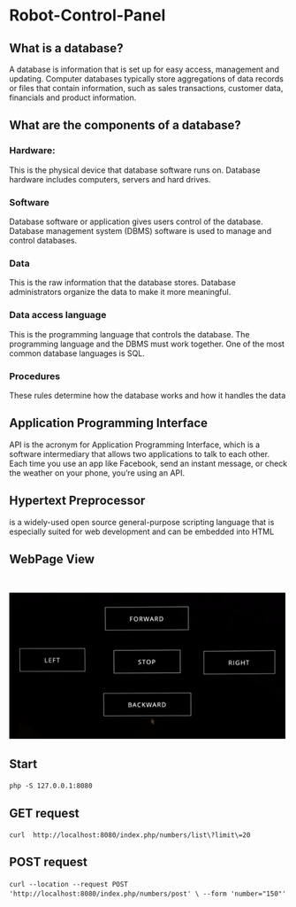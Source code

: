 # Robot-Control-Panel

## What is a database?<br />
A database is information that is set up for easy access, management and updating. Computer databases typically store aggregations of data records or files that contain information, such as sales transactions, customer data, financials and product information.

## What are the components of a database?<br />
### Hardware: 
This is the physical device that database software runs on. Database hardware includes computers, servers and hard drives.
### Software
Database software or application gives users control of the database. Database management system (DBMS) software is used to manage and control databases.
### Data
This is the raw information that the database stores. Database administrators organize the data to make it more meaningful.
### Data access language 
This is the programming language that controls the database. The programming language and the DBMS must work together. One of the most common database languages is SQL.
### Procedures
These rules determine how the database works and how it handles the data

## Application Programming Interface<br />
API is the acronym for Application Programming Interface, which is a software intermediary that allows two applications to talk to each other. Each time you use an app like Facebook, send an instant message, or check the weather on your phone, you’re using an API.

## Hypertext Preprocessor
is a widely-used open source general-purpose scripting language that is especially suited for web development and can be embedded into HTML

## WebPage View<br />
<br />

<img src="images/webpage.gif" width="500"><br />

## Start <br />
`php -S 127.0.0.1:8080`
## GET request<br />
`curl  http://localhost:8080/index.php/numbers/list\?limit\=20`
## POST request <br />
`curl --location --request POST 'http://localhost:8080/index.php/numbers/post' \
--form 'number="150"' `


